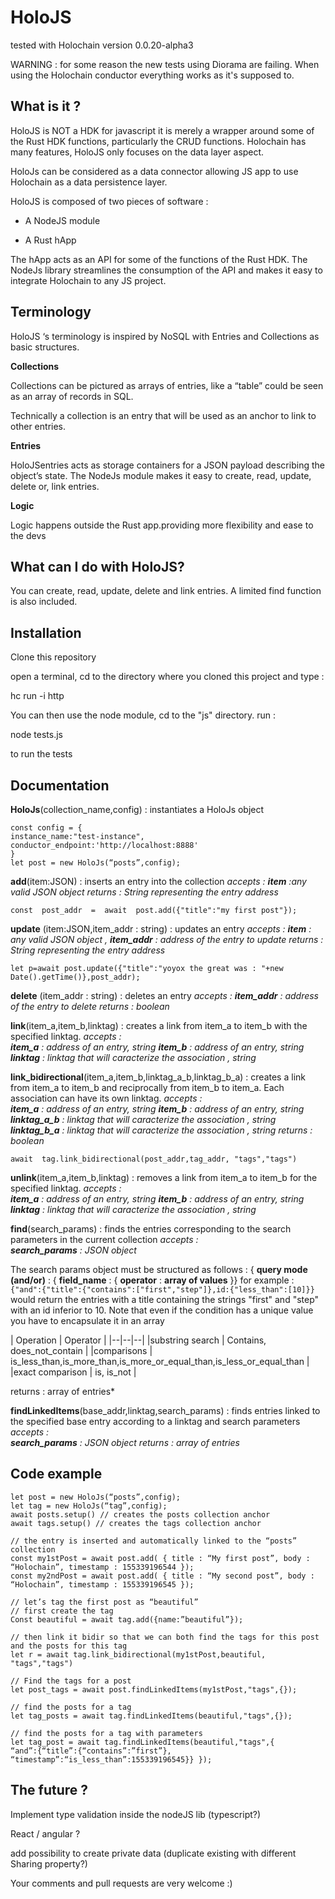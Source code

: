   
  

# HoloJS 
tested with Holochain version 0.0.20-alpha3

WARNING : for some reason the new tests using Diorama are failing. When using the Holochain conductor everything works as it's supposed to.  
  

## **What is it ?**

  

HoloJS is NOT a HDK for javascript it is merely a wrapper around some of the Rust HDK functions, particularly the CRUD functions. Holochain has many features, HoloJS only focuses on the data layer aspect.

  

HoloJs can be considered as a data connector allowing JS app to use Holochain as a data persistence layer.

  

HoloJS is composed of two pieces of software :

- A NodeJS module

- A Rust hApp

  

The hApp acts as an API for some of the functions of the Rust HDK. The NodeJs library streamlines the consumption of the API and makes it easy to integrate Holochain to any JS project.

  

## **Terminology**

  

HoloJS ‘s terminology is inspired by NoSQL with Entries and Collections as basic structures.

  

**Collections**

Collections can be pictured as arrays of entries, like a “table” could be seen as an array of records in SQL.

Technically a collection is an entry that will be used as an anchor to link to other entries.

  

**Entries**

HoloJSentries acts as storage containers for a JSON payload describing the object’s state. The NodeJs module makes it easy to create, read, update, delete or, link entries.

  

**Logic**

Logic happens outside the Rust app.providing more flexibility and ease to the devs

  

## **What can I do with HoloJS?**

  

You can create, read, update, delete and link entries. A limited find function is also included.

  

## **Installation**

  

Clone this repository

open a terminal, cd to the directory where you cloned this project and type :

hc run -i http

You can then use the node module, cd to the "js" directory. run :

node tests.js

to run the tests

  

## **Documentation**

  

**HoloJs**(collection_name,config) : instantiates a HoloJs object

    const config = {
    instance_name:"test-instance",
    conductor_endpoint:'http://localhost:8888'
    }
    let post = new HoloJs(“posts”,config);

**add**(item:JSON) : inserts an entry into the collection
*accepts : **item** :any valid JSON object
returns : String representing the entry address*

    const  post_addr  =  await  post.add({"title":"my first post"});

**update** (item:JSON,item_addr : string) : updates an entry
 *accepts : **item** :  any valid JSON object ,  **item_addr** : address of the entry to update
returns : String representing the entry address*

    let p=await post.update({"title":"yoyox the great was : "+new Date().getTime()},post_addr);    

**delete** (item_addr : string) : deletes an entry
 *accepts :  **item_addr** : address of the entry to delete
returns : boolean* 

**link**(item_a,item_b,linktag) : creates a link from item_a to item_b with the specified linktag.
 *accepts :  
 **item_a** : address of an entry, string
**item_b** : address of an entry, string
**linktag** : linktag that will caracterize the association , string*
  

**link_bidirectional**(item_a,item_b,linktag_a_b,linktag_b_a) : creates a link from item_a to item_b and reciprocally from item_b to item_a. Each association can have its own linktag.
 *accepts :  
 **item_a** : address of an entry, string
 **item_b** : address of an entry, string
  **linktag_a_b** : linktag that will caracterize the association , string
 **linktag_b_a** :  linktag that will caracterize the association , string
returns : boolean* 

    await  tag.link_bidirectional(post_addr,tag_addr, "tags","tags")
      
**unlink**(item_a,item_b,linktag) : removes a link from item_a to item_b for the specified linktag. 
 *accepts :  
 **item_a** : address of an entry, string
**item_b** : address of an entry, string
**linktag** : linktag that will caracterize the association , string*

**find**(search_params) : finds the entries corresponding to the search parameters in the current collection 
 *accepts :  
 **search_params** : JSON object*
 
 The search params object must be structured as follows :
{ **query mode (and/or)** : { **field_name**  : { **operator** : **array of values** }}
for example : `{"and":{"title":{"contains":["first","step"]},id:{"less_than":[10]}}`
would return the entries with a  title  containing the strings "first" and "step" with an id inferior to 10. Note that even if the condition has a unique value you have to encapsulate it in an array


| Operation | Operator |
|--|--|--|
|substring search  | Contains, does_not_contain |
|comparisons  | is_less_than,is_more_than,is_more_or_equal_than,is_less_or_equal_than | 
|exact comparison  | is, is_not | 


returns : array of entries* 

**findLinkedItems**(base_addr,linktag,search_params) : finds entries linked to the specified base entry according to a linktag and search parameters
 *accepts :  
 **search_params** : JSON object
 returns : array of entries* 



    


  

  

## Code example

  

    let post = new HoloJs(“posts”,config);    
    let tag = new HoloJs(“tag”,config);    
    await posts.setup() // creates the posts collection anchor    
    await tags.setup() // creates the tags collection anchor    
    
    // the entry is inserted and automatically linked to the “posts” collection    
    const my1stPost = await post.add( { title : “My first post”, body : “Holochain”, timestamp : 155339196544 });    
    const my2ndPost = await post.add( { title : “My second post”, body : “Holochain”, timestamp : 155339196545 });
    
    // let’s tag the first post as “beautiful”    
    // first create the tag    
    Const beautiful = await tag.add({name:”beautiful”});
        
    // then link it bidir so that we can both find the tags for this post and the posts for this tag    
    let r = await tag.link_bidirectional(my1stPost,beautiful, "tags","tags")
    
    // Find the tags for a post    
    let post_tags = await post.findLinkedItems(my1stPost,"tags",{});
    
    // find the posts for a tag    
    let tag_posts = await tag.findLinkedItems(beautiful,"tags",{});
    
    // find the posts for a tag with parameters    
    let tag_post = await tag.findLinkedItems(beautiful,"tags",{    
    “and”:{“title”:{“contains”:”first”}, “timestamp”:“is_less_than”:155339196545}} });
  

## The future ? 

Implement type validation inside the nodeJS lib (typescript?)

React / angular ?

add possibility to create private data (duplicate existing with different Sharing property?)

  

Your comments and pull requests are very welcome :)
